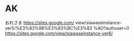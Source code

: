 # AK
おれさま
https://sites.google.com/
view/siawaseinstance-
ver5/%E3%83%9B%E3%83%BC%E3%83
%AO?authuser=0
https://sites.google.com/view/siawaseinstance-ver6/
